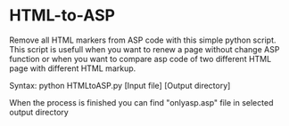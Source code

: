 # HTML-to-ASP
Remove all HTML markers from ASP code with this simple python script. This script is usefull when you want to renew a page without 
change ASP function or when you want to compare asp code of two different HTML page with different HTML markup.

Syntax:
 python HTMLtoASP.py [Input file] [Output directory]

When the process is finished you can find "onlyasp.asp" file in selected output directory

